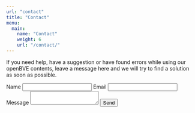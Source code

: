 ```yaml
---
url: "contact"
title: "Contact"
menu:
  main:
    name: "Contact"
    weight: 6
    url: "/contact/"
---
```

If you need help, have a suggestion or have found errors while using our openBVE contents, leave a message here and we will try to find a solution as soon as possible.

<form name="contact" netlify-honeypot="bot-field" netlify>
  <p hidden><label>Don’t fill this out: <input type="text" name="bot-field"/></p>
  <label>Name</label>
  <input type="text" name="name" required>
  <label>Email</label>
  <input type="email" name="email" required>
  <label>Message</label>
  <textarea name="message" required></textarea>
  <button type="submit">Send</button>
</form>
